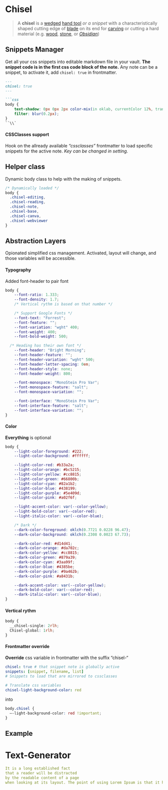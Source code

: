 # Chisel

> A **chisel** is a [wedged](https://en.wikipedia.org/api/rest_v1/page/mobile-html/Wedge "Wedge") [hand tool](https://en.wikipedia.org/api/rest_v1/page/mobile-html/Hand_tool "Hand tool") *or a snippet* with a characteristically shaped cutting edge of [blade](https://en.wikipedia.org/api/rest_v1/page/mobile-html/Blade "Blade") on its end for [carving](https://en.wikipedia.org/api/rest_v1/page/mobile-html/Carving "Carving") or cutting a hard material (e.g. [wood](https://en.wikipedia.org/api/rest_v1/page/mobile-html/Woodworking "Woodworking"), [stone](https://en.wikipedia.org/api/rest_v1/page/mobile-html/Lapidary "Lapidary"), or *[Obsidian](https://obsidian.md/)*)


## Snippets Manager

Get all your css snippets into editable markdown file in your vault. **The snippet code is in the first css code block of the note.** Any note can be a snippet, to activate it, add `chisel: true` in frontmatter.

```md
---
chisel: true
---

```css
body {
    text-shadow: 0px 0px 2px color-mix(in oklab, currentColor 12%, transparent);
    filter: blur(0.2px);
}
``\\`
```

#### CSSClasses support

Hook on the allready available *“cssclasses”* frontmatter to load specific snippets for the active note. *Key can be changed in setting.*

## Helper class

Dynamic body class to help with the making of snippets.

```css
/* Dynamically loaded */
body {
  .chisel-editing,
  .chisel-reading,
  .chisel-note,
  .chisel-base,
  .chisel-canva,
  .chisel-webviewer
}
```

## Abstraction Layers

Opionated simplified css management. Activated, layout will change, and those variables will be accessible.

#### Typography

Added font-header to pair font

```css
body {
	--font-ratio: 1.333;
	--font-density: 1.7;
	/* Vertical rythm is based on that number */

	/* Support Google Fonts */
	--font-text: "Forrest";
	--font-feature: "";
	--font-variation: "wght" 400;
	--font-weight: 400;
	--font-bold-weight: 500;

  /* Heading has their own font */
	--font-header: "Bright Morning";
	--font-header-feature: "";
	--font-header-variation: "wght" 500;
	--font-header-letter-spacing: 0em;
	--font-header-style: none;
	--font-header-weight: 800;

	--font-monospace: "MonoStein Pro Var";
	--font-monospace-feature: "salt";
	--font-monospace-variation: "";

	--font-interface: "MonoStein Pro Var";
	--font-interface-feature: "salt";
	--font-interface-variation: "";
}
```

#### Color

**Everything** is optional

```css
body {
	--light-color-foreground: #222;
	--light-color-background: #ffffff;

	--light-color-red: #b33a2a;
	--light-color-orange: #bc5215;
	--light-color-yellow: #cc8815;
	--light-color-green: #66800b;
	--light-color-cyan: #82a1b2;
	--light-color-blue: #438199;
	--light-color-purple: #5e409d;
	--light-color-pink: #a02f6f;

	--light-accent-color: var(--color-yellow);
	--light-bold-color: var(--color-red);
	--light-italic-color: var(--color-blue);

	/* Dark */
	--dark-color-foreground: oklch(0.7721 0.0228 96.47);
	--dark-color-background: oklch(0.2308 0.0023 67.73);

	--dark-color-red: #d14d41;
	--dark-color-orange: #da702c;
	--dark-color-yellow: #cc8815;
	--dark-color-green: #879a39;
	--dark-color-cyan: #3aa99f;
	--dark-color-blue: #4385be;
	--dark-color-purple: #9a462b;
	--dark-color-pink: #a8431b;

	--dark-accent-color: var(--color-yellow);
	--dark-bold-color: var(--color-red);
	--dark-italic-color: var(--color-blue);
}
```

#### Vertical rythm

```css
body {
  __chisel-single: 2rlh;
  Chisel-global: 1rlh;
}
```

#### Frontmatter override

**Override** css variable in frontmatter with the suffix “chisel-“

```yml
chisel: true # that snippet note is globally active
snippets: [snippet, filename, list]
# Snippets to load that are mirrored to cssclasses

# Translate css variables
chisel-light-background-color: red
```

into

```css
body.chisel {
  —-light-background-color: red !important;
}
```

## Example

# Text-Generator

```yml
It is a long established fact
that a reader will be distracted
by the readable content of a page
when looking at its layout. The point of using Lorem Ipsum is that it has a more-or-less normal distribution of letters, as opposed to using 'Content here, content here', making it look like readable English. Many desktop publishing packages and web page editors now use Lorem Ipsum as their default model text, and a search for 'lorem ipsum' will uncover many web sites still in their infancy. Various versions have evolved over the years, sometimes by accident, sometimes on purpose (injected humour and the like).

```
